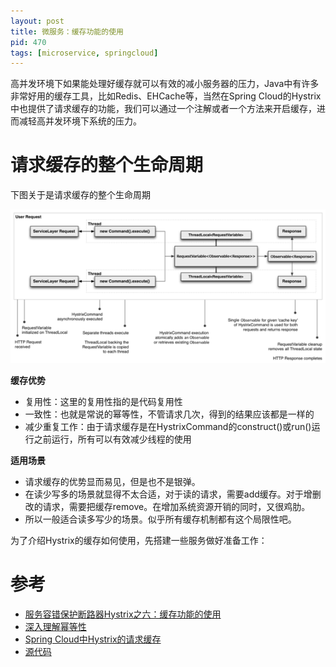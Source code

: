 ```yaml
---
layout: post
title: 微服务：缓存功能的使用
pid: 470
tags: [microservice, springcloud]
---
```


高并发环境下如果能处理好缓存就可以有效的减小服务器的压力，Java中有许多非常好用的缓存工具，比如Redis、EHCache等，当然在Spring Cloud的Hystrix中也提供了请求缓存的功能，我们可以通过一个注解或者一个方法来开启缓存，进而减轻高并发环境下系统的压力。

# 请求缓存的整个生命周期

下图关于是请求缓存的整个生命周期

![](/uploads/2019/08/21-03.png)

**缓存优势**
+ 复用性：这里的复用性指的是代码复用性
+ 一致性：也就是常说的幂等性，不管请求几次，得到的结果应该都是一样的
+ 减少重复工作：由于请求缓存是在HystrixCommand的construct()或run()运行之前运行，所有可以有效减少线程的使用

**适用场景**
+ 请求缓存的优势显而易见，但是也不是银弹。
+ 在读少写多的场景就显得不太合适，对于读的请求，需要add缓存。对于增删改的请求，需要把缓存remove。在增加系统资源开销的同时，又很鸡肋。
+ 所以一般适合读多写少的场景。似乎所有缓存机制都有这个局限性吧。

为了介绍Hystrix的缓存如何使用，先搭建一些服务做好准备工作：


# 参考
+ [服务容错保护断路器Hystrix之六：缓存功能的使用](https://www.cnblogs.com/duanxz/p/9668011.html)
+ [深入理解幂等性](https://www.cnblogs.com/javalyy/p/8882144.html)
+ [Spring Cloud中Hystrix的请求缓存](https://segmentfault.com/a/1190000011280116)
+ [源代码](https://github.com/lenve/SimpleSpringCloud)